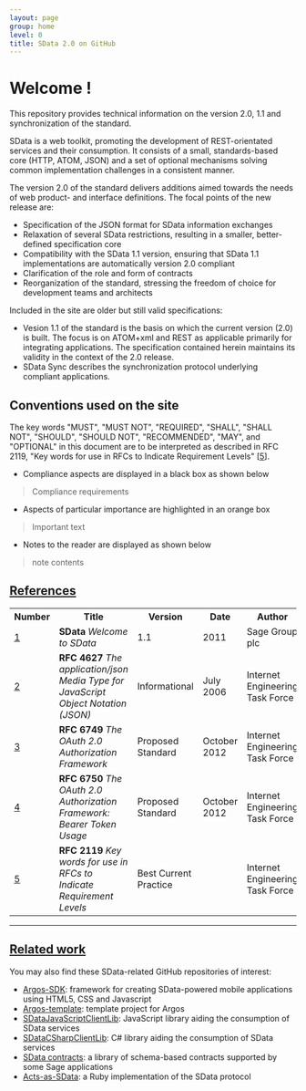 ```yaml
---
layout: page
group: home
level: 0
title: SData 2.0 on GitHub
---
```


# Welcome ! 

This repository provides technical information on the version 2.0, 1.1 and synchronization of the standard.

SData is a web toolkit, promoting the development of REST-orientated
          services and their consumption. It consists of a small,
          standards-based core (HTTP, ATOM, JSON) and a set of
          optional mechanisms solving common implementation challenges in a
          consistent manner.

The version 2.0 of the standard delivers
          additions aimed towards the needs of web product- and interface
          definitions. The focal points of the new release are:

*   Specification of the JSON format for SData information exchanges
*   Relaxation of several SData restrictions,
            resulting in a smaller, better-defined specification core
*   Compatibility with the SData 1.1 version, ensuring that
            SData 1.1 implementations are automatically version 2.0 compliant
*   Clarification of the role and form of contracts
*   Reorganization of the standard, stressing the freedom of choice
            for development teams and architects


Included in the site are older but still valid specifications:
* Vesion 1.1 of the standard is the basis on which the current version (2.0) is built. The focus is on ATOM+xml and REST as applicable primarily for integrating applications. The specification contained herein maintains its validity in the context of the 2.0 release.  
* SData Sync describes the synchronization protocol underlying compliant applications. 

## Conventions used on the site

The key words "MUST", "MUST NOT", "REQUIRED", "SHALL", "SHALL NOT", "SHOULD", "SHOULD NOT", "RECOMMENDED", "MAY", and "OPTIONAL" in this document are to be interpreted as described in RFC 2119, "Key words for use in RFCs to Indicate Requirement Levels" [[5](#5)].

* Compliance aspects are displayed in a black box as shown below

<blockquote class="compliance"> Compliance requirements </blockquote>

* Aspects of particular importance are highlighted in an orange box

<blockquote class="warning">Important text </blockquote>

* Notes to the reader are displayed as shown below

<blockquote class="note"> note contents </blockquote>

## <a name="references" href="#references">References</a>

<table>
    <tr>
        <th>Number</th><th>Title</th><th>Version</th><th>Date</th><th>Author</th>
    </tr>
    <tr>
        <td><a name="1" href="#1">1</a></td><td><strong>SData</strong> <i>Welcome to SData</i></td><td>1.1</td><td>2011</td><td>Sage Group plc</td>
    </tr>
    <tr>
        <td><a name="2" href="#2">2</a></td><td><strong>RFC 4627</strong> <i>The application/json Media Type for JavaScript Object Notation (JSON)</i></td><td>Informational</td><td>July 2006</td><td>Internet Engineering Task Force</td>
    </tr>
    <tr>
        <td><a name="3" href="#3">3</a></td><td><strong>RFC 6749</strong> <i>The OAuth 2.0 Authorization Framework</i></td><td>Proposed Standard</td><td>October 2012</td><td>Internet Engineering Task Force</td>
    </tr>
    <tr>
        <td><a name="4" href="#4">4</a></td><td><strong>RFC 6750</strong> <i>The OAuth 2.0 Authorization Framework: Bearer Token Usage</i></td><td>Proposed Standard</td><td>October 2012</td><td>Internet Engineering Task Force</td>
    </tr>
    <tr>
        <td><a name="5" href="#5">5</a></td><td><strong>RFC 2119</strong> <i>Key words for use in RFCs to Indicate Requirement Levels</i></td><td>Best Current Practice</td><td></td><td>Internet Engineering Task Force</td>
    </tr>
</table>

***

## <a name="references" href="#references">Related work</a>
You may also find these SData-related GitHub repositories of interest:

*   [Argos-SDK](https://github.com/Sage/argos-sdk):
            framework for creating SData-powered mobile applications using
            HTML5, CSS and Javascript
*   [Argos-template](http://argos-template): template
            project for Argos
*   [SDataJavaScriptClientLib](https://github.com/Sage/SDataJavaScriptClientLib):
            JavaScript library aiding the consumption of SData services
*   [SDataCSharpClientLib](https://github.com/Sage/SDataCSharpClientLib):
            C# library aiding the consumption of SData services
*   [SData contracts](https://github.com/Sage/SData-Contracts):
            a library of schema-based contracts supported by some Sage
            applications
*   [Acts-as-SData](https://github.com/Sage/acts_as_sdata):
            a Ruby implementation of the SData protocol
